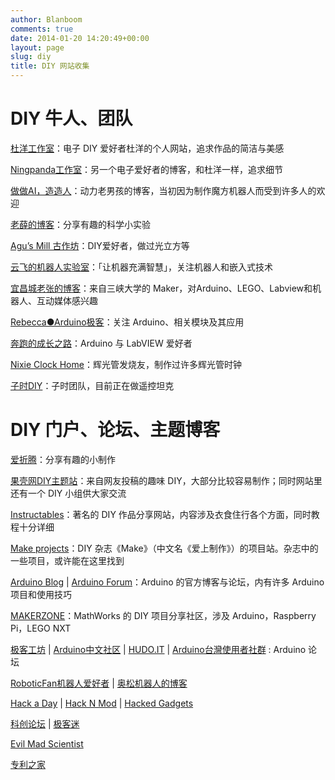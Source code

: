 ```yaml
---
author: Blanboom
comments: true
date: 2014-01-20 14:20:49+00:00
layout: page
slug: diy
title: DIY 网站收集
---
```


# DIY 牛人、团队

<p><a href="http://doyoung.net/" rel="nofollow">杜洋工作室</a>：电子 DIY 爱好者杜洋的个人网站，追求作品的简洁与美感</p>
<p><a href="http://bbs.21ic.com/home.php?mod=space&amp;amp;uid=41512" rel="nofollow">Ningpanda工作室</a>：另一个电子爱好者的博客，和杜洋一样，追求细节</p>
<p><a href="http://www.diy-robots.com/" rel="nofollow">做做AI，造造人</a>：动力老男孩的博客，当初因为制作魔方机器人而受到许多人的欢迎</p>
<p><a href="http://blog.sina.com.cn/u/1907350525" rel="nofollow">老薛的博客</a>：分享有趣的科学小实验</p>
<p><a href="http://aguegu.net/" rel="nofollow">Agu’s Mill 古作坊</a>：DIY爱好者，做过光立方等</p>
<p><a href="http://www.yfworld.com/" rel="nofollow">云飞的机器人实验室</a>：「让机器充满智慧」，关注机器人和嵌入式技术</p>
<p><a href="http://www.eefocus.com/zhang700309/blog/" rel="nofollow">宜昌城老张的博客</a>：来自三峡大学的 Maker，对Arduino、LEGO、Labview和机器人、互动媒体感兴趣</p>
<p><a href="http://blog.sina.com.cn/arduino" rel="nofollow">Rebecca●Arduino极客</a>：关注 Arduino、相关模块及其应用</p>
<p><a href="http://blog.sina.com.cn/shenjinxin2008" rel="nofollow">奔跑的成长之路</a>：Arduino 与 LabVIEW 爱好者</p>
<p><a href="http://www.nixieclock.org/" rel="nofollow">Nixie Clock Home</a>：辉光管发烧友，制作过许多辉光管时钟</p>
<p><a href="http://blog.sina.com.cn/atzishi" rel="nofollow">子时DIY</a>：子时团队，目前正在做遥控坦克</p>

# DIY 门户、论坛、主题博客

<p><a href="http://www.izheteng.com/" rel="nofollow">爱折腾</a>：分享有趣的小制作</p>

<p><a href="http://www.guokr.com/site/diy/" rel="nofollow">果壳网DIY主题站</a>：来自网友投稿的趣味 DIY，大部分比较容易制作；同时网站里还有一个 DIY 小组供大家交流</p>

<p><a href="http://www.instructables.com/" rel="nofollow">Instructables</a>：著名的 DIY 作品分享网站，内容涉及衣食住行各个方面，同时教程十分详细</p>

<p><a href="http://makezine.com/projects/" rel="nofollow">Make projects</a>：DIY 杂志《Make》（中文名《爱上制作》）的项目站。杂志中的一些项目，或许能在这里找到</p>

[Arduino Blog](http://blog.arduino.cc/) | [Arduino Forum](http://forum.arduino.cc)：Arduino 的官方博客与论坛，内有许多 Arduino 项目和使用技巧</p>

<p><a href="http://makerzone.mathworks.com/" rel="nofollow">MAKERZONE</a>：MathWorks 的 DIY 项目分享社区，涉及 Arduino，Raspberry Pi，LEGO NXT<p>

[极客工坊](http://www.geek-workshop.com/forum.php) | [Arduino中文社区](http://www.arduino.cn) | [HUDO.IT](http://www.hudo.it) | [Arduino台灣使用者社群](http://arduino.tw/) : Arduino 论坛


[RoboticFan机器人爱好者](http://www.roboticfan.com/) | [奥松机器人的博客](http://blog.sina.com.cn/robotbase)


[Hack a Day](http://hackaday.com/) | [Hack N Mod](http://hacknmod.com/) | [Hacked Gadgets](http://hackedgadgets.com/)


[科创论坛](http://bbs.kechuang.org) | [极客迷](http://www.geekfans.com)

<p><a href="http://www.evilmadscientist.com/" rel="nofollow">Evil Mad Scientist</a></p>

<p><a href="http://www.patent-cn.com/" rel="nofollow">专利之家</a></p>